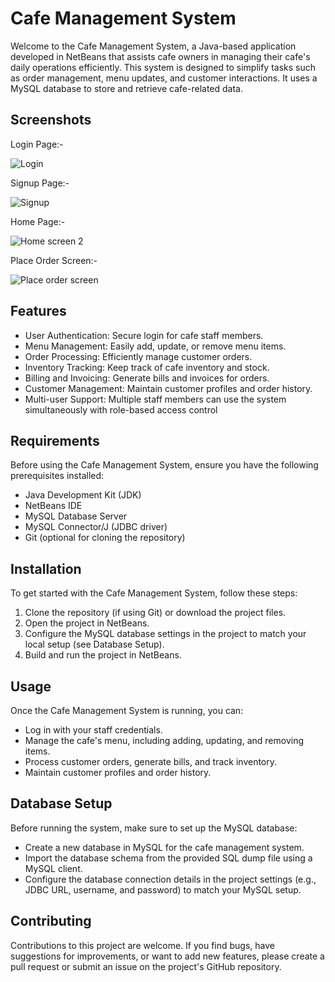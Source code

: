 
# Cafe Management System

Welcome to the Cafe Management System, a Java-based application developed in NetBeans that assists cafe owners in managing their cafe's daily operations efficiently. This system is designed to simplify tasks such as order management, menu updates, and customer interactions. It uses a MySQL database to store and retrieve cafe-related data.


## Screenshots

Login Page:-

![Login](https://github.com/KrIsHnASiNgH1234/Cafe-management-system/assets/144895039/5e521f5e-c90f-49f6-8de4-51a4e024c76b)

Signup Page:-

![Signup](https://github.com/KrIsHnASiNgH1234/Cafe-management-system/assets/144895039/9224c4a0-1ef7-43fc-9da5-6d8f4991678d)

Home Page:-

![Home screen 2](https://github.com/KrIsHnASiNgH1234/Cafe-management-system/assets/144895039/7d619ecc-9ec5-42be-abcc-d35ceaf6c2f6)

Place Order Screen:-

![Place order screen](https://github.com/KrIsHnASiNgH1234/Cafe-management-system/assets/144895039/b5499a3e-a599-4ecd-9075-d8e1003ff794)


## Features

- User Authentication: Secure login for cafe staff members.
- Menu Management: Easily add, update, or remove menu items.
- Order Processing: Efficiently manage customer orders.
- Inventory Tracking: Keep track of cafe inventory and stock.
- Billing and Invoicing: Generate bills and invoices for orders.
- Customer Management: Maintain customer profiles and order history.
- Multi-user Support: Multiple staff members can use the system simultaneously with role-based access control

## Requirements

Before using the Cafe Management System, ensure you have the following prerequisites installed:

- Java Development Kit (JDK)
- NetBeans IDE
- MySQL Database Server
- MySQL Connector/J (JDBC driver)
- Git (optional for cloning the repository)
## Installation

To get started with the Cafe Management System, follow these steps:

1) Clone the repository (if using Git) or download the project   files.
2) Open the project in NetBeans.
3) Configure the MySQL database settings in the project to match your local setup (see Database Setup).
4) Build and run the project in NetBeans.
    
## Usage

Once the Cafe Management System is running, you can:

- Log in with your staff credentials.
- Manage the cafe's menu, including adding, updating, and removing items.
- Process customer orders, generate bills, and track inventory.
- Maintain customer profiles and order history.



## Database Setup

Before running the system, make sure to set up the MySQL database:

- Create a new database in MySQL for the cafe management system.
- Import the database schema from the provided SQL dump file using a MySQL client.
- Configure the database connection details in the project settings (e.g., JDBC URL, username, and password) to match your MySQL setup.
## Contributing

Contributions to this project are welcome. If you find bugs, have suggestions for improvements, or want to add new features, please create a pull request or submit an issue on the project's GitHub repository.